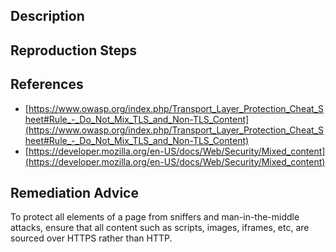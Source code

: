 ## Description


## Reproduction Steps


## References

- [https://www.owasp.org/index.php/Transport_Layer_Protection_Cheat_Sheet#Rule_-_Do_Not_Mix_TLS_and_Non-TLS_Content](https://www.owasp.org/index.php/Transport_Layer_Protection_Cheat_Sheet#Rule_-_Do_Not_Mix_TLS_and_Non-TLS_Content)
- [https://developer.mozilla.org/en-US/docs/Web/Security/Mixed_content](https://developer.mozilla.org/en-US/docs/Web/Security/Mixed_content)


## Remediation Advice

To protect all elements of a page from sniffers and man-in-the-middle attacks, ensure that all content such as scripts, images, iframes, etc, are sourced over HTTPS rather than HTTP.

